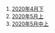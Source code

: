 1. [2020年4月下](./docs/fuli/2020年4月下.md)
2. [2020年5月上](./docs/fuli/2020年5月上.md)
3. [2020年5月中上](./docs/fuli/2020年5月中上.md)

